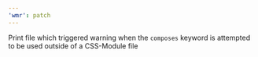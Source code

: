 ```yaml
---
'wmr': patch
---
```


Print file which triggered warning when the `composes` keyword is attempted to be used outside of a CSS-Module file

